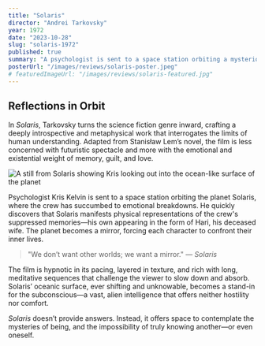 ```yaml
---
title: "Solaris"
director: "Andrei Tarkovsky"
year: 1972
date: "2023-10-28" 
slug: "solaris-1972" 
published: true 
summary: "A psychologist is sent to a space station orbiting a mysterious planet to investigate strange occurrences among the crew."
posterUrl: "/images/reviews/solaris-poster.jpeg"
# featuredImageUrl: "/images/reviews/solaris-featured.jpg"
---
```


## Reflections in Orbit

In *Solaris*, Tarkovsky turns the science fiction genre inward, crafting a deeply introspective and metaphysical work that interrogates the limits of human understanding. Adapted from Stanisław Lem’s novel, the film is less concerned with futuristic spectacle and more with the emotional and existential weight of memory, guilt, and love.

![A still from Solaris showing Kris looking out into the ocean-like surface of the planet](/images/reviews/solaris-still-1.jpg)

Psychologist Kris Kelvin is sent to a space station orbiting the planet Solaris, where the crew has succumbed to emotional breakdowns. He quickly discovers that Solaris manifests physical representations of the crew's suppressed memories—his own appearing in the form of Hari, his deceased wife. The planet becomes a mirror, forcing each character to confront their inner lives.

> "We don’t want other worlds; we want a mirror." — *Solaris*

The film is hypnotic in its pacing, layered in texture, and rich with long, meditative sequences that challenge the viewer to slow down and absorb. Solaris’ oceanic surface, ever shifting and unknowable, becomes a stand-in for the subconscious—a vast, alien intelligence that offers neither hostility nor comfort.

*Solaris* doesn’t provide answers. Instead, it offers space to contemplate the mysteries of being, and the impossibility of truly knowing another—or even oneself.


